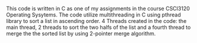 This code is written in C as one of my assignments in the course CSCI3120 Operating Sysytems.
The code utilize multithreading in C using pthread library to sort a list in ascending order. 4 Threads created in the code: the main thread,
2 threads to sort the two halfs of the list and a fourth thread to merge the the sorted list by using 2-pointer merge algorithm.
